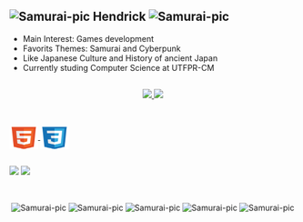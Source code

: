 ##  <img alt="Samurai-pic" src="https://media.giphy.com/media/7kjWGOS2MYYEPfSrPQ/giphy.gif" width="25" heigth="25"> Hendrick <img alt="Samurai-pic" src="https://media.giphy.com/media/7kjWGOS2MYYEPfSrPQ/giphy.gif" width="25" heigth="25">

 -  Main Interest: Games development
 -  Favorits Themes: Samurai and Cyberpunk
 -  Like Japanese Culture and History of ancient Japan
 -  Currently studing Computer Science at UTFPR-CM



##

<div align="center">
  <a href="https://github.com/HendrickFS">
  <img height="180em" src="https://github-readme-stats.vercel.app/api?username=HendrickFS&show_icons=true&theme=jolly&include_all_commits=true&count_private=true"/>
  <img height="180em" src="https://github-readme-stats.vercel.app/api/top-langs/?username=HendrickFS&layout=compact&langs_count=7&theme=jolly"/>
</div>
  
##
  
<div style="display: inline_block" ><br>
  <img align="center" alt="Hendrick-HTML" height="40" width="50" src="https://raw.githubusercontent.com/devicons/devicon/master/icons/html5/html5-original.svg">
  <img align="center" alt="Hendrick-CSS" height="40" width="50" src="https://raw.githubusercontent.com/devicons/devicon/master/icons/css3/css3-original.svg">
</div>
  
  
##
  
<div>
  <a href="https://instagram.com/hendrick.fs" target="_blank"><img src="https://img.shields.io/badge/-Instagram-%23E4405F?style=for-the-badge&logo=instagram&logoColor=white" target="_blank"></a>
  <a href = "mailto:hendrickfel@gmail.com"><img src="https://img.shields.io/badge/-Gmail-%23333?style=for-the-badge&logo=gmail&logoColor=white" target="_blank"></a>
</div>
  
##
  
<div style="display: inline_block" align="center" ><br>
 <img alt="Samurai-pic" src="https://media.giphy.com/media/D6aoDE0OSYiYojubBW/giphy.gif" width="140" heigth="150"> 
 <img alt="Samurai-pic" src="https://media.giphy.com/media/D6aoDE0OSYiYojubBW/giphy.gif" width="140" heigth="150"> 
 <img alt="Samurai-pic" src="https://media.giphy.com/media/D6aoDE0OSYiYojubBW/giphy.gif" width="140" heigth="150"> 
 <img alt="Samurai-pic" src="https://media.giphy.com/media/D6aoDE0OSYiYojubBW/giphy.gif" width="140" heigth="150"> 
 <img alt="Samurai-pic" src="https://media.giphy.com/media/D6aoDE0OSYiYojubBW/giphy.gif" width="140" heigth="150">
</div>
